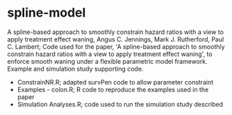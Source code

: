 # spline-model
A spline-based approach to smoothly constrain hazard ratios with a view to apply treatment effect waning,
Angus C. Jennings, Mark J. Rutherford, Paul C. Lambert; 
Code used for the paper, 'A spline-based approach to smoothly constrain hazard ratios with a view to apply treatment effect waning', to enforce smooth waning under a flexible parametric model framework. Example and simulation study supporting code.
- ConstrainNR.R; adapted survPen code to allow parameter constraint
- Examples - colon.R; R code to reproduce the examples used in the paper
- Simulation Analyses.R; code used to run the simulation study described
